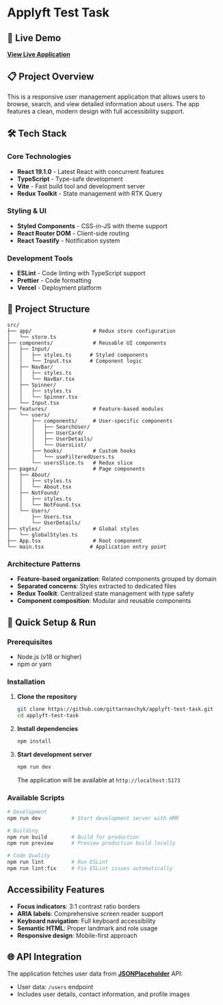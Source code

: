 # Applyft Test Task

## 🚀 Live Demo

**[View Live Application](https://applyft-test-task.vercel.app/)**

## 📋 Project Overview

This is a responsive user management application that allows users to browse, search, and view detailed information about users. The app features a clean, modern design with full accessibility support.

## 🛠️ Tech Stack

### Core Technologies

- **React 19.1.0** - Latest React with concurrent features
- **TypeScript** - Type-safe development
- **Vite** - Fast build tool and development server
- **Redux Toolkit** - State management with RTK Query

### Styling & UI

- **Styled Components** - CSS-in-JS with theme support
- **React Router DOM** - Client-side routing
- **React Toastify** - Notification system

### Development Tools

- **ESLint** - Code linting with TypeScript support
- **Prettier** - Code formatting
- **Vercel** - Deployment platform

## 📁 Project Structure

```
src/
├── app/                    # Redux store configuration
│   └── store.ts
├── components/             # Reusable UI components
│   ├── Input/
│   │   ├── styles.ts      # Styled components
│   │   └── Input.tsx      # Component logic
│   ├── NavBar/
│   │   ├── styles.ts
│   │   └── NavBar.tsx
│   ├── Spinner/
│   │   ├── styles.ts
│   │   └── Spinner.tsx
│   └── Input.tsx
├── features/               # Feature-based modules
│   └── users/
│       ├── components/     # User-specific components
│       │   ├── SearchUser/
│       │   ├── UserCard/
│       │   ├── UserDetails/
│       │   └── UsersList/
│       ├── hooks/          # Custom hooks
│       │   └── useFilteredUsers.ts
│       └── usersSlice.ts   # Redux slice
├── pages/                  # Page components
│   ├── About/
│   │   ├── styles.ts
│   │   └── About.tsx
│   ├── NotFound/
│   │   ├── styles.ts
│   │   └── NotFound.tsx
│   └── Users/
│       ├── Users.tsx
│       └── UserDetails/
├── styles/                 # Global styles
│   └── globalStyles.ts
├── App.tsx                 # Root component
└── main.tsx               # Application entry point
```

### Architecture Patterns

- **Feature-based organization**: Related components grouped by domain
- **Separated concerns**: Styles extracted to dedicated files
- **Redux Toolkit**: Centralized state management with type safety
- **Component composition**: Modular and reusable components

## 🚀 Quick Setup & Run

### Prerequisites

- Node.js (v18 or higher)
- npm or yarn

### Installation

1. **Clone the repository**

   ```bash
   git clone https://github.com/gittarnavchyk/applyft-test-task.git
   cd applyft-test-task
   ```

2. **Install dependencies**

   ```bash
   npm install
   ```

3. **Start development server**

   ```bash
   npm run dev
   ```

   The application will be available at `http://localhost:5173`

### Available Scripts

```bash
# Development
npm run dev          # Start development server with HMR

# Building
npm run build        # Build for production
npm run preview      # Preview production build locally

# Code Quality
npm run lint         # Run ESLint
npm run lint:fix     # Fix ESLint issues automatically
```

## Accessibility Features

- **Focus indicators**: 3:1 contrast ratio borders
- **ARIA labels**: Comprehensive screen reader support
- **Keyboard navigation**: Full keyboard accessibility
- **Semantic HTML**: Proper landmark and role usage
- **Responsive design**: Mobile-first approach

## 🌐 API Integration

The application fetches user data from **[JSONPlaceholder](https://jsonplaceholder.typicode.com/)** API:

- User data: `/users` endpoint
- Includes user details, contact information, and profile images
